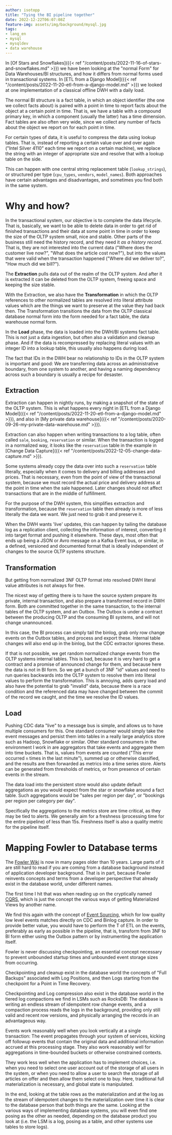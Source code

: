 ```yaml
---
author: isotopp
title: "Tying the BI pipeline together"
date: 2022-12-22T06:07:08Z
feature-img: assets/img/background/mysql.jpg
tags:
- lang_en
- mysql
- mysqldev
- data warehouse
---
```


In
[Of Stars and Snowflakes]({{< ref "/content/posts/2022-11-16-of-stars-and-snowflakes.md" >}})
we have been looking at the "normal Form" for Data Warehouses/BI structures, and how it differs from normal forms used in transactional systems.
In
[ETL from a Django Model]({{< ref "/content/posts/2022-11-20-etl-from-a-django-model.md" >}})
we looked at one implementation of a classical offline DWH with a daily load.

The normal BI structure is a fact table, in which an object identifier (the one we collect facts about) is paired with a point in time to report facts about the object at a certain point in time.
That is, we have a table with a compound primary key, in which a component (usually the latter) has a time dimension.
Fact tables are also often very wide, since we collect any number of facts about the object we report on for each point in time.

For certain types of data, it is useful to compress the data using lookup tables.
That is, instead of reporting a certain value over and over again ("Intel Silver 4110" each time we report on a certain machine), we replace the string with an integer of appropriate size and resolve that with a lookup table on the side.

This can happen with one central string replacement table (`lookup_strings`), or structured per type (`cpu_types`, `vendors`, `model_names`).
Both approaches have certain advantages and disadvantages, and sometimes you find both in the same system.

# Why and how?

In the transactional system, our objective is to complete the data lifecycle.
That is, basically, we want to be able to delete data in order to get rid of finished transactions and their data at some point in time in order to keep the size of the OLTP system small, nice and stable. 
Other parts of the business still need the history record, and they need it *as a history record*.
That is, they are not interested into the current data ("Where does the customer live now?", "What does the article cost now?"), but into the values that were valid when the transaction happened ("Where did we deliver to?", "How much did we bill?").

The **Extraction** pulls data out of the realm of the OLTP system.
And after it is extracted it can be deleted from the OLTP system, freeing space and keeping the size stable.

With the Extraction, we also have the **Transformation** in which the OLTP references to other normalized tables are resolved into literal attribute values which are the things we want to preserve at the value they had back then.
The Transformation transitions the data from the OLTP classical database normal form into the form needed for a fact table, the data warehouse normal form.

In the **Load** phase, the data is loaded into the DWH/BI systems fact table.
This is not just a data ingestion, but often also a validation and cleanup phase. 
And if the data is recompressed by replacing literal values with an integer ID into a lookup table, this usually also happens during load.

The fact that IDs in the DWH bear no relationship to IDs in the OLTP system is important and good:
We are transferring data across an administrative boundary, from one system to another, and having a naming dependency across such a boundary is usually a recipe for desaster.

## Extraction

Extraction can happen in nightly runs, by making a snapshot of the state of the OLTP system.
This is what happens every night in
[ETL from a Django Model]({{< ref "/content/posts/2022-11-20-etl-from-a-django-model.md" >}}),
and also in
[My private data warehouse]({{< ref "/content/posts/2020-09-26-my-private-data-warehouse.md" >}}).

Extraction can also happen when writing transactions to a log table, often called `sale`, `booking`, `reservation` or similar.
When the transaction is logged in a normalized way, it looks like the `reservation` table in the example in
[Change Data Capture]({{< ref "/content/posts/2022-12-05-change-data-capture.md" >}}).

Some systems already copy the data over into such a `reservation` table literally, especially when it comes to delivery and billing addresses and prices.
That is necessary, even from the point of view of the transactional system, because we must record the actual price and delivery address at the point in time when the sale happened.
Later changes should not affect transactions that are in the middle of fulfillment.

For the purpose of the DWH system, this simplifies extraction and transformation, because the `reservation` table then already is more of less literally the data we want.
We just need to grab it and preserve it.

When the DWH wants 'live' updates, this can happen by tailing the database log as a replication client, collecting the information of interest, converting it into target format and pushing it elsewhere.
These days, most often that ends up being a JSON or Avro message on a Kafka Event bus, or similar, in a defined, versioned and documented format that is ideally independent of changes to the source OLTP systems structure.

## Transformation

But getting from normalized 3NF OLTP format into resolved DWH literal value attributes is not always for free.

The nicest way of getting there is to have the source system prepare its private, internal transaction, and also prepare a transformed record in DWH form.
Both are committed together in the same transaction, to the internal tables of the OLTP system, and an Outbox.
The Outbox is under a contract between the producing OLTP and the consuming BI systems, and will not change unannounced.

In this case, the BI process can simply tail the binlog, grab only row change events on the Outbox tables, and process and export these.
Internal table changes will also end up in the binlog, but the CDC extractor ignores these.

If that is not possible, we get random normalized change events from the OLTP systems internal tables.
This is bad, because it is very hard to get a contract and a promise of announced change for them, and because here the data is not in BI form.
So we get a bunch of 3NF "id" values and need to run queries backwards into the OLTP system to resolve them into literal values to perform the transformation.
This is annoying, adds query load and also have the potential to grab "invalid" data, because there is a race condition and the referenced data may have changed between the commit of the record we caught, and the time we resolve the ID values.

## Load

Pushing CDC data "live" to a message bus is simple, and allows us to have multiple consumers for this.
One standard consumer would simply take the event messages and persist them into tables in a really large analytics store such as Hadoop, Snowflake or similar.
Other standard consumers in the environment I work in are aggregators that take events and aggregate them into time buckets.
That is, values from events are counted ("This error occurred `n` times in the last minute"), summed up or otherwise classified, and the results are then forwarded as metrics into a time series store.
Alerts can be generated from thresholds of metrics, or from presence of certain events in the stream.

The data load into the persistent store would also update default aggregations as you would expect from the star or snowflake around a fact table.
Such aggregations would be "sales per region per day", or "bookings per region per category per day".

Specifically the aggregations to the metrics store are time critical, as they may be tied to alerts.
We generally aim for a freshness (processing time for the entire pipeline) of less than 15s.
Freshness itself is also a quality metric for the pipeline itself.

# Mapping Fowler to Database terms

The [Fowler Wiki](https://martinfowler.com/bliki/) is now in many pages older than 10 years.
Large parts of it are still hard to read if you are coming from a database background instead of application developer background.
That is in part, because Fowler reinvents concepts and terms from a developer perspective that already exist in the database world, under different names.

The first time I hit that was when reading up on the cryptically named [CQRS](https://martinfowler.com/bliki/CQRS.html), 
which is just the concept the various ways of getting Materialized Views by another name.

We find this again with the concept of [Event Sourcing](https://martinfowler.com/eaaDev/EventSourcing.html),
which for low quality low level events matches directly on CDC and Binlog capture.
In order to provide better value, you would have to perform the T of ETL on the events, preferably as early as possible in the pipeline,
that is, transform from 3NF to BI form either using the Outbox pattern or by instrumenting the application itself.

Fowler is never discussing checkpointing, an essential concept necessary to prevent unbounded startup times and unbounded event storage sizes from occurring.

Checkpointing and cleanup exist in the database world the concepts of "Full Backups" associated with Log Positions, 
and then Logs starting from the checkpoint for a Point in Time Recovery.

Checkpointing and Log compression also exist in the database world in the tiered log compactions we find in LSMs such as RocksDB:
The database is writing an endless stream of idempotent row change events, and a compaction process reads the logs in the background,
providing only still valid and recent row versions, and physically arranging the records in an advantageous way.

Events work reasonably well when you look vertically at a single transaction:
The event propagates through your system of services, kicking off followup events that contain the original data and additional information accrued at this processing stage.
They also work reasonably well for aggregations in time-bounded buckets or otherwise constrained contexts.

They work less well when the application has to implement choices, i.e. when you need to select one user account out of the storage of all users in the system,
or when you need to allow a user to search the storage of all articles on offer and then allow them select one to buy.
Here, traditional full materialization is necessary, and global state is manipulated.

In the end, looking at the table rows as the materialization and at the log as the stream of idempotent changes to the materialization over time it is clear to the database person that both things are the same.
Looking at the various ways of implementing database systems, you will even find one posing as the other as needed, depending on the database product you look at (i.e. the LSM is a log, posing as a table, and other systems use tables to store logs).
